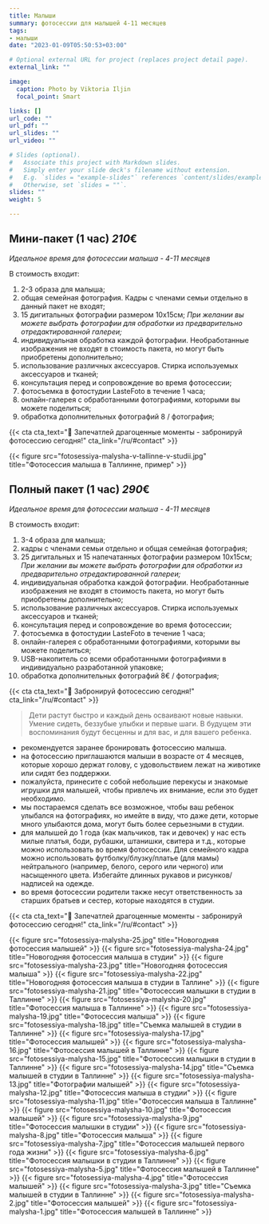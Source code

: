 ```yaml
---
title: Малыши
summary: фотосессии для малышей 4-11 месяцев
tags:
- малыши
date: "2023-01-09T05:50:53+03:00"

# Optional external URL for project (replaces project detail page).
external_link: ""

image:
  caption: Photo by Viktoria Iljin
  focal_point: Smart

links: []
url_code: ""
url_pdf: ""
url_slides: ""
url_video: ""

# Slides (optional).
#   Associate this project with Markdown slides.
#   Simply enter your slide deck's filename without extension.
#   E.g. `slides = "example-slides"` references `content/slides/example-slides.md`.
#   Otherwise, set `slides = ""`.
slides: ""
weight: 5

---
```

## Мини-пакет (1 час) *210*€ 
*Идеальное время для фотосессии малыша - 4-11 месяцев*

В стоимость входит:
1. 2-3 образа для малыша;
2. общая семейная фотография. Кадры с членами семьи отдельно в данный пакет не входят;
3. 15 дигитальных фотографии размером 10х15см; 
_При желании вы можете выбрать фотографии для обработки из предварительно отредактированной галереи;_
4. индивидуальная обработка каждой фотографии. Необработанные изображения не входят в стоимость пакета, но могут быть приобретены дополнительно;
5. использование различных аксессуаров. Стирка используемых аксессуаров и тканей;
6. консультация перед и сопровождение во время фотосессии;
7. фотосъемка в фотостудии LasteFoto в течение 1  часа;
8. онлайн-галерея с обработанными фотографиями, которыми вы можете поделиться;
10. обработка дополнительных фотографий 8 / фотография;

{{< cta cta_text="💛 Запечатлей драгоценные моменты - забронируй фотосессию сегодня!" cta_link="/ru/#contact" >}}

{{< figure src="fotosessiya-malysha-v-tallinne-v-studii.jpg" title="Фотосессия малыша в Таллинне, пример" >}}

## Полный пакет (1 час) *290*€
*Идеальное время для фотосессии малыша - 4-11 месяцев*

В стоимость входит:
1. 3-4 образа для малыша;
2. кадры с членами семьи отдельно и общая семейная фотография;
3. 25 дигитальных и 15 напечатанных фотографии размером 10х15см; 
_При желании вы можете выбрать фотографии для обработки из предварительно отредактированной галереи;_
4. индивидуальная обработка каждой фотографии. Необработанные изображения не входят в стоимость пакета, но могут быть приобретены дополнительно;
5. использование различных аксессуаров. Стирка используемых аксессуаров и тканей;
6. консультация перед и сопровождение во время фотосессии;
7. фотосъемка в фотостудии LasteFoto в течение 1  часа;
8. онлайн-галерея с обработанными фотографиями, которыми вы можете поделиться;
9. USB-накопитель со всеми обработанными фотографиями в индивидуально разработанной упаковке;
10. обработка дополнительных фотографий 8€ / фотография;

{{< cta cta_text="💛 Забронируй фотосессию сегодня!" cta_link="/ru/#contact" >}}

> Дети растут быстро и каждый день осваивают новые навыки. Умение сидеть, беззубые улыбки и первые шаги. В будущем эти воспоминания будут бесценны и для вас, и для вашего ребенка.

- рекомендуется заранее бронировать фотосессию малыша.
- на фотосессию приглашаются малыши в возрасте от 4 месяцев, которые хорошо держат голову, с удовольствием лежат на животике или сидят без поддержки.
- пожалуйста, принесите с собой небольшие перекусы и знакомые игрушки для малышей, чтобы привлечь их внимание, если это будет необходимо.
- мы постараемся сделать все возможное, чтобы ваш ребенок улыбался на фотографиях, но имейте в виду, что даже дети, которые много улыбаются дома, могут быть более серьезными в студии.
- для малышей до 1 года (как мальчиков, так и девочек) у нас есть милые платья, боди, рубашки, штанишки, свитера и т.д., которые можно использовать во время фотосессии. Для семейного кадра можно использовать футболку/блузку/платье (для мамы) нейтрального (например, белого, серого или черного) или насыщенного цвета. Избегайте длинных рукавов и рисунков/надписей на одежде.
- во время фотосессии родители также несут ответственность за старших братьев и сестер, которые находятся в студии.

{{< cta cta_text="💛 Запечатлей драгоценные моменты - забронируй фотосессию сегодня!" cta_link="/ru/#contact" >}}

{{< figure src="fotosessiya-malysha-25.jpg" title="Новогодняя фотосессия малышей" >}}
{{< figure src="fotosessiya-malysha-24.jpg" title="Новогодняя фотосессия малыша в студии" >}}
{{< figure src="fotosessiya-malysha-23.jpg" title="Новогодняя фотосессия малыша" >}}
{{< figure src="fotosessiya-malysha-22.jpg" title="Новогодняя фотосессия малыша в студии в Таллине" >}}
{{< figure src="fotosessiya-malysha-21.jpg" title="Фотосессия малышки в студии в Таллинне" >}}
{{< figure src="fotosessiya-malysha-20.jpg" title="Фотосессия малыша в Таллинне" >}}
{{< figure src="fotosessiya-malysha-19.jpg" title="Фотосессия малыша" >}}
{{< figure src="fotosessiya-malysha-18.jpg" title="Съемка малышей в студии в Таллинне" >}}
{{< figure src="fotosessiya-malysha-17.jpg" title="Фотосессия малышей" >}}
{{< figure src="fotosessiya-malysha-16.jpg" title="Фотосессия малышей в Таллинне" >}}
{{< figure src="fotosessiya-malysha-15.jpg" title="Фотосессия малышки в студии в Таллинне" >}}
{{< figure src="fotosessiya-malysha-14.jpg" title="Съемка малышей в студии в Таллинне" >}}
{{< figure src="fotosessiya-malysha-13.jpg" title="Фотографии малышей" >}}
{{< figure src="fotosessiya-malysha-12.jpg" title="Фотосессия малыша в студии" >}}
{{< figure src="fotosessiya-malysha-11.jpg" title="Фотосессия малыша в Таллинне" >}}
{{< figure src="fotosessiya-malysha-10.jpg" title="Фотосессия малышей" >}}
{{< figure src="fotosessiya-malysha-9.jpg" title="Фотосессия малышки в студии" >}}
{{< figure src="fotosessiya-malysha-8.jpg" title="Фотосессия малыша" >}}
{{< figure src="fotosessiya-malysha-7.jpg" title="Фотосессия малышей первого года жизни" >}}
{{< figure src="fotosessiya-malysha-6.jpg" title="Фотосессия малышки в студии в Таллинне" >}}
{{< figure src="fotosessiya-malysha-5.jpg" title="Фотосессия малышей в Таллинне" >}}
{{< figure src="fotosessiya-malysha-4.jpg" title="Фотосессия малышей" >}}
{{< figure src="fotosessiya-malysha-3.jpg" title="Съемка малышей в студии в Таллинне" >}}
{{< figure src="fotosessiya-malysha-2.jpg" title="Фотосессия малышей" >}}
{{< figure src="fotosessiya-malysha-1.jpg" title="Фотосессия малышей в Таллинне" >}}